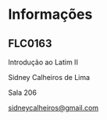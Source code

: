 Informações
===========

FLC0163
-------

Introdução ao Latim II

Sidney Calheiros de Lima

Sala 206

sidneycalheiros@gmail.com
